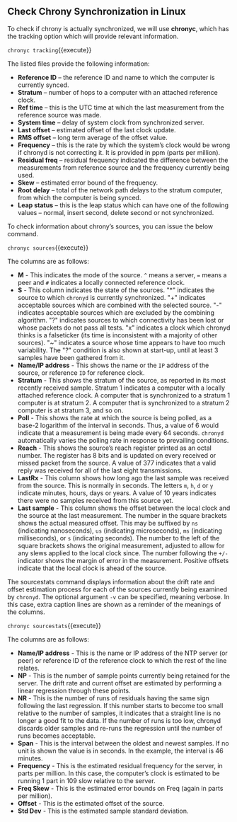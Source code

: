 ## Check Chrony Synchronization in Linux

To check if chrony is actually synchronized, we will use **chronyc**, which has 
the tracking option which will provide relevant information.

`chronyc tracking`{{execute}}

The listed files provide the following information:

* **Reference ID** – the reference ID and name to which the computer is currently synced.
* **Stratum** – number of hops to a computer with an attached reference clock.
* **Ref time** – this is the UTC time at which the last measurement from the reference source was made.
* **System time** – delay of system clock from synchronized server.
* **Last offset** – estimated offset of the last clock update.
* **RMS offset** – long term average of the offset value.
* **Frequency** – this is the rate by which the system’s clock would be wrong if chronyd is not correcting it. It is provided in ppm (parts per million).
* **Residual freq** – residual frequency indicated the difference between the measurements from reference source and the frequency currently being used.
* **Skew** – estimated error bound of the frequency.
* **Root delay** – total of the network path delays to the stratum computer, from which the computer is being synced.
* **Leap status** – this is the leap status which can have one of the following values – normal, insert second, delete second or not synchronized.

To check information about chrony’s sources, you can issue the below command.

`chronyc sources`{{execute}}

The columns are as follows:

* **M** -
    This indicates the mode of the source. `^` means a server, `=` means a peer and `#` indicates a locally connected reference clock. 
* **S** -
    This column indicates the state of the sources. "*" indicates the source to which `chronyd` is currently synchronized. "+" indicates acceptable sources which are combined with the selected source. "-" indicates acceptable sources which are excluded by the combining algorithm. "?" indicates sources to which connectivity has been lost or whose packets do not pass all tests. "x" indicates a clock which chronyd thinks is a falseticker (its time is inconsistent with a majority of other sources). "~" indicates a source whose time appears to have too much variability. The "?" condition is also shown at start-up, until at least 3 samples have been gathered from it. 
* **Name/IP address** -
    This shows the name or the `IP` address of the source, or reference `ID` for reference clock. 
* **Stratum** -
    This shows the stratum of the source, as reported in its most recently received sample. Stratum 1 indicates a computer with a locally attached reference clock. A computer that is synchronized to a stratum 1 computer is at stratum 2. A computer that is synchronized to a stratum 2 computer is at stratum 3, and so on. 
* **Poll** -
    This shows the rate at which the source is being polled, as a base-2 logarithm of the interval in seconds. Thus, a value of 6 would indicate that a measurement is being made every 64 seconds.
    `chronyd` automatically varies the polling rate in response to prevailing conditions. 
* **Reach** -
    This shows the source’s reach register printed as an octal number. The register has 8 bits and is updated on every received or missed packet from the source. A value of 377 indicates that a valid reply was received for all of the last eight transmissions. 
* **LastRx** -
    This column shows how long ago the last sample was received from the source. This is normally in seconds. The letters `m`, `h`, `d` or `y` indicate minutes, hours, days or years. A value of 10 years indicates there were no samples received from this source yet. 
* **Last sample** -
    This column shows the offset between the local clock and the source at the last measurement. The number in the square brackets shows the actual measured offset. This may be suffixed by `ns` (indicating nanoseconds), `us` (indicating microseconds), `ms` (indicating milliseconds), or `s` (indicating seconds). The number to the left of the square brackets shows the original measurement, adjusted to allow for any slews applied to the local clock since. The number following the `+/-` indicator shows the margin of error in the measurement. Positive offsets indicate that the local clock is ahead of the source. 
    
The sourcestats command displays information about the drift rate and offset estimation process for each of the sources currently being examined by `chronyd`.
The optional argument `-v` can be specified, meaning verbose. In this case, extra caption lines are shown as a reminder of the meanings of the columns.

`chronyc sourcestats`{{execute}}

 The columns are as follows:

* **Name/IP address** -
    This is the name or IP address of the NTP server (or peer) or reference ID of the reference clock to which the rest of the line relates. 
* **NP** -
    This is the number of sample points currently being retained for the server. The drift rate and current offset are estimated by performing a linear regression through these points. 
* **NR** -
    This is the number of runs of residuals having the same sign following the last regression. If this number starts to become too small relative to the number of samples, it indicates that a straight line is no longer a good fit to the data. If the number of runs is too low, chronyd discards older samples and re-runs the regression until the number of runs becomes acceptable. 
* **Span** -
    This is the interval between the oldest and newest samples. If no unit is shown the value is in seconds. In the example, the interval is 46 minutes. 
* **Frequency** -
    This is the estimated residual frequency for the server, in parts per million. In this case, the computer’s clock is estimated to be running 1 part in 109 slow relative to the server. 
* **Freq Skew** -
    This is the estimated error bounds on Freq (again in parts per million). 
* **Offset** -
    This is the estimated offset of the source. 
* **Std Dev** -
    This is the estimated sample standard deviation.

